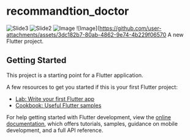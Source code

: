 # recommandtion_doctor
![Slide3](https://github.com/user-attachments/assets/cd0c6e07-909a-4716-8aa5-f21bc03c9f0d)
![Slide2](https://github.com/user-attachments/assets/ca12185d-ed7c-4b6c-9b94-360c8627a96e)
![Image](https://github.com/user-attachments/assets/319a2778-fed3-4559-a1bb-a66d8a3515a4)
![Image](https://github.com/user-attachments/assets/3dc182b7-80ab-4862-9e74-4b229f06570
A new Flutter project.

## Getting Started

This project is a starting point for a Flutter application.

A few resources to get you started if this is your first Flutter project:

- [Lab: Write your first Flutter app](https://docs.flutter.dev/get-started/codelab)
- [Cookbook: Useful Flutter samples](https://docs.flutter.dev/cookbook)

For help getting started with Flutter development, view the
[online documentation](https://docs.flutter.dev/), which offers tutorials,
samples, guidance on mobile development, and a full API reference.
